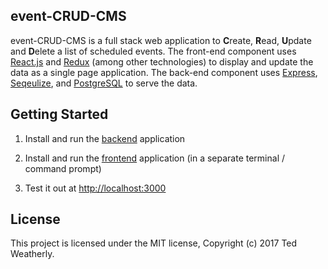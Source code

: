 ## event-CRUD-CMS ##

event-CRUD-CMS is a full stack web application to **C**reate, **R**ead, **U**pdate and **D**elete a list of scheduled events.  The front-end component uses [React.js](https://facebook.github.io/react/) and [Redux](http://redux.js.org/) (among other technologies) to display and update the data as a single page application.  The back-end component uses [Express](http://expressjs.com/), [Seqeulize](http://sequelizejs.com), and [PostgreSQL](https://www.postgresql.org/) to serve the data.

## Getting Started ##

 1. Install and run the [backend](https://github.com/tw3/event-crud-cms/tree/master/backend) application

 2. Install and run the [frontend](https://github.com/tw3/event-crud-cms/tree/master/frontend) application (in a separate terminal / command prompt)
 
 3. Test it out at [http://localhost:3000](http://localhost:3000)

## License ##

This project is licensed under the MIT license, Copyright (c) 2017 Ted Weatherly.
